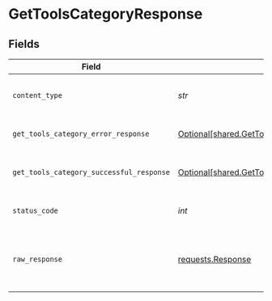 # GetToolsCategoryResponse


## Fields

| Field                                                                                                            | Type                                                                                                             | Required                                                                                                         | Description                                                                                                      |
| ---------------------------------------------------------------------------------------------------------------- | ---------------------------------------------------------------------------------------------------------------- | ---------------------------------------------------------------------------------------------------------------- | ---------------------------------------------------------------------------------------------------------------- |
| `content_type`                                                                                                   | *str*                                                                                                            | :heavy_check_mark:                                                                                               | HTTP response content type for this operation                                                                    |
| `get_tools_category_error_response`                                                                              | [Optional[shared.GetToolsCategoryErrorResponse]](../../models/shared/gettoolscategoryerrorresponse.md)           | :heavy_minus_sign:                                                                                               | GET /tools/:category Error response                                                                              |
| `get_tools_category_successful_response`                                                                         | [Optional[shared.GetToolsCategorySuccessfulResponse]](../../models/shared/gettoolscategorysuccessfulresponse.md) | :heavy_minus_sign:                                                                                               | GET /tools/:category Successful response                                                                         |
| `status_code`                                                                                                    | *int*                                                                                                            | :heavy_check_mark:                                                                                               | HTTP response status code for this operation                                                                     |
| `raw_response`                                                                                                   | [requests.Response](https://requests.readthedocs.io/en/latest/api/#requests.Response)                            | :heavy_minus_sign:                                                                                               | Raw HTTP response; suitable for custom response parsing                                                          |